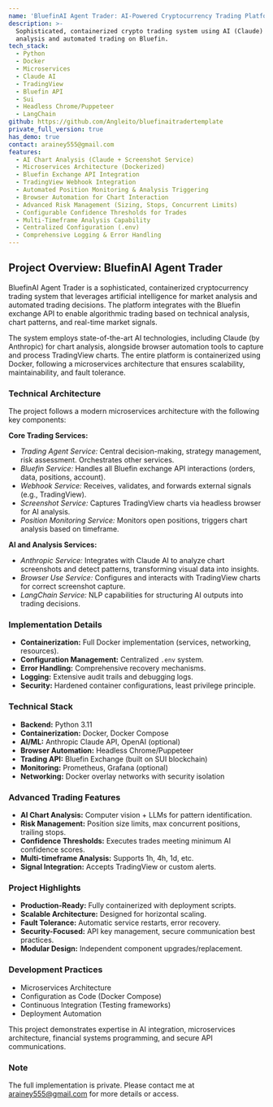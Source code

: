```yaml
---
name: 'BluefinAI Agent Trader: AI-Powered Cryptocurrency Trading Platform'
description: >-
  Sophisticated, containerized crypto trading system using AI (Claude) for chart
  analysis and automated trading on Bluefin.
tech_stack:
  - Python
  - Docker
  - Microservices
  - Claude AI
  - TradingView
  - Bluefin API
  - Sui
  - Headless Chrome/Puppeteer
  - LangChain
github: https://github.com/Angleito/bluefinaitradertemplate
private_full_version: true
has_demo: true
contact: arainey555@gmail.com
features:
  - AI Chart Analysis (Claude + Screenshot Service)
  - Microservices Architecture (Dockerized)
  - Bluefin Exchange API Integration
  - TradingView Webhook Integration
  - Automated Position Monitoring & Analysis Triggering
  - Browser Automation for Chart Interaction
  - Advanced Risk Management (Sizing, Stops, Concurrent Limits)
  - Configurable Confidence Thresholds for Trades
  - Multi-Timeframe Analysis Capability
  - Centralized Configuration (.env)
  - Comprehensive Logging & Error Handling
---
```


## Project Overview: BluefinAI Agent Trader

BluefinAI Agent Trader is a sophisticated, containerized cryptocurrency trading system that leverages artificial intelligence for market analysis and automated trading decisions. The platform integrates with the Bluefin exchange API to enable algorithmic trading based on technical analysis, chart patterns, and real-time market signals.

The system employs state-of-the-art AI technologies, including Claude (by Anthropic) for chart analysis, alongside browser automation tools to capture and process TradingView charts. The entire platform is containerized using Docker, following a microservices architecture that ensures scalability, maintainability, and fault tolerance.

### Technical Architecture

The project follows a modern microservices architecture with the following key components:

**Core Trading Services:**
- *Trading Agent Service:* Central decision-making, strategy management, risk assessment. Orchestrates other services.
- *Bluefin Service:* Handles all Bluefin exchange API interactions (orders, data, positions, account).
- *Webhook Service:* Receives, validates, and forwards external signals (e.g., TradingView).
- *Screenshot Service:* Captures TradingView charts via headless browser for AI analysis.
- *Position Monitoring Service:* Monitors open positions, triggers chart analysis based on timeframe.

**AI and Analysis Services:**
- *Anthropic Service:* Integrates with Claude AI to analyze chart screenshots and detect patterns, transforming visual data into insights.
- *Browser Use Service:* Configures and interacts with TradingView charts for correct screenshot capture.
- *LangChain Service:* NLP capabilities for structuring AI outputs into trading decisions.

### Implementation Details

- **Containerization:** Full Docker implementation (services, networking, resources).
- **Configuration Management:** Centralized `.env` system.
- **Error Handling:** Comprehensive recovery mechanisms.
- **Logging:** Extensive audit trails and debugging logs.
- **Security:** Hardened container configurations, least privilege principle.

### Technical Stack

- **Backend:** Python 3.11
- **Containerization:** Docker, Docker Compose
- **AI/ML:** Anthropic Claude API, OpenAI (optional)
- **Browser Automation:** Headless Chrome/Puppeteer
- **Trading API:** Bluefin Exchange (built on SUI blockchain)
- **Monitoring:** Prometheus, Grafana (optional)
- **Networking:** Docker overlay networks with security isolation

### Advanced Trading Features

- **AI Chart Analysis:** Computer vision + LLMs for pattern identification.
- **Risk Management:** Position size limits, max concurrent positions, trailing stops.
- **Confidence Thresholds:** Executes trades meeting minimum AI confidence scores.
- **Multi-timeframe Analysis:** Supports 1h, 4h, 1d, etc.
- **Signal Integration:** Accepts TradingView or custom alerts.

### Project Highlights

- **Production-Ready:** Fully containerized with deployment scripts.
- **Scalable Architecture:** Designed for horizontal scaling.
- **Fault Tolerance:** Automatic service restarts, error recovery.
- **Security-Focused:** API key management, secure communication best practices.
- **Modular Design:** Independent component upgrades/replacement.

### Development Practices

- Microservices Architecture
- Configuration as Code (Docker Compose)
- Continuous Integration (Testing frameworks)
- Deployment Automation

This project demonstrates expertise in AI integration, microservices architecture, financial systems programming, and secure API communications.

### Note

The full implementation is private. Please contact me at arainey555@gmail.com for more details or access. 

